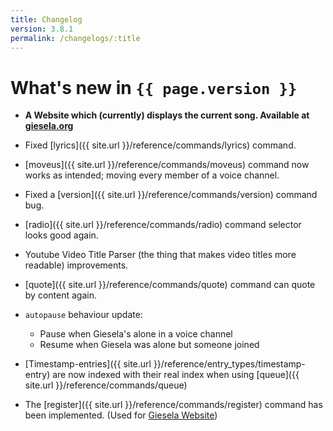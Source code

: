 ```yaml
---
title: Changelog
version: 3.8.1
permalink: /changelogs/:title
---
```


# What's new in `{{ page.version }}`
- **A Website which (currently) displays the current song. Available at [giesela.org](http://giesela.org)**

- Fixed [lyrics]({{ site.url }}/reference/commands/lyrics) command.
- [moveus]({{ site.url }}/reference/commands/moveus) command now works as intended; moving every member of a voice channel.
- Fixed a [version]({{ site.url }}/reference/commands/version) command bug.
- [radio]({{ site.url }}/reference/commands/radio) command selector looks good again.
- Youtube Video Title Parser (the thing that makes video titles more readable) improvements.
- [quote]({{ site.url }}/reference/commands/quote) command can quote by content again.
- `autopause` behaviour update:
  - Pause when Giesela's alone in a voice channel
  - Resume when Giesela was alone but someone joined
- [Timestamp-entries]({{ site.url }}/reference/entry_types/timestamp-entry) are now indexed with their real index when using [queue]({{ site.url }}/reference/commands/queue) 
- The [register]({{ site.url }}/reference/commands/register) command has been implemented. (Used for [Giesela Website](http://giesela.org))
